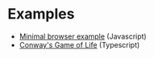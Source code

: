 # Examples
- [Minimal browser example](https://github.com/pixcellular/pxl/blob/main/examples/vanilla/index.html) (Javascript)
- [Conway's Game of Life](https://github.com/pixcellular/pxl/blob/main/examples/conway/README.md) (Typescript)